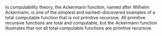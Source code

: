 In computability theory, the Ackermann function, named after Wilhelm Ackermann, is one of the simplest and earliest-discovered examples of a total computable function that is not primitive recursive. All primitive recursive functions are total and computable, but the Ackermann function illustrates that not all total computable functions are primitive recursive.
